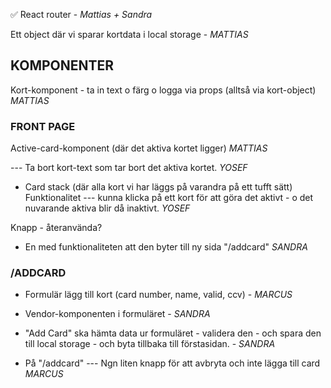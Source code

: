 ✅ React router - _Mattias + Sandra_

Ett object där vi sparar kortdata i local storage - _MATTIAS_

## KOMPONENTER

Kort-komponent - ta in text o färg o logga via props (alltså via kort-object) _MATTIAS_

### FRONT PAGE

Active-card-komponent (där det aktiva kortet ligger) _MATTIAS_

--- Ta bort kort-text som tar bort det aktiva kortet. _YOSEF_

- Card stack (där alla kort vi har läggs på varandra på ett tufft sätt)
  Funktionalitet --- kunna klicka på ett kort för att göra det aktivt - o det nuvarande aktiva blir då inaktivt. _YOSEF_

Knapp - återanvända?

- En med funktionaliteten att den byter till ny sida "/addcard" _SANDRA_

### /ADDCARD

- Formulär lägg till kort (card number, name, valid, ccv) - _MARCUS_
- Vendor-komponenten i formuläret - _SANDRA_

- "Add Card" ska hämta data ur formuläret - validera den - och spara den till local storage - och byta tillbaka till förstasidan. - _SANDRA_

- På "/addcard" --- Ngn liten knapp för att avbryta och inte lägga till card _MARCUS_
